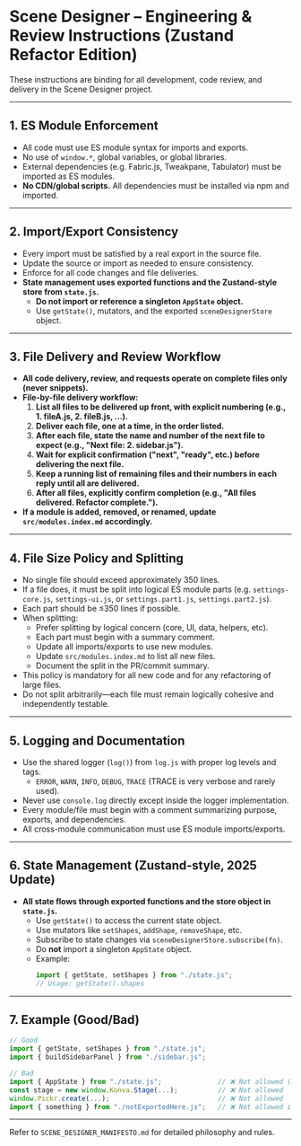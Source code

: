 # Scene Designer – Engineering & Review Instructions (Zustand Refactor Edition)

These instructions are binding for all development, code review, and delivery in the Scene Designer project.

---

## 1. **ES Module Enforcement**

- All code must use ES module syntax for imports and exports.
- No use of `window.*`, global variables, or global libraries.
- External dependencies (e.g. Fabric.js, Tweakpane, Tabulator) must be imported as ES modules.
- **No CDN/global scripts.** All dependencies must be installed via npm and imported.

---

## 2. **Import/Export Consistency**

- Every import must be satisfied by a real export in the source file.
- Update the source or import as needed to ensure consistency.
- Enforce for all code changes and file deliveries.
- **State management uses exported functions and the Zustand-style store from `state.js`.**
    - **Do not import or reference a singleton `AppState` object.**
    - Use `getState()`, mutators, and the exported `sceneDesignerStore` object.

---

## 3. **File Delivery and Review Workflow**

- **All code delivery, review, and requests operate on complete files only (never snippets).**
- **File-by-file delivery workflow:**
    1. **List all files to be delivered up front, with explicit numbering (e.g., 1. fileA.js, 2. fileB.js, ...).**
    2. **Deliver each file, one at a time, in the order listed.**
    3. **After each file, state the name and number of the next file to expect (e.g., "Next file: 2. sidebar.js").**
    4. **Wait for explicit confirmation ("next", "ready", etc.) before delivering the next file.**
    5. **Keep a running list of remaining files and their numbers in each reply until all are delivered.**
    6. **After all files, explicitly confirm completion (e.g., "All files delivered. Refactor complete.").**
- **If a module is added, removed, or renamed, update `src/modules.index.md` accordingly.**

---

## 4. **File Size Policy and Splitting**

- No single file should exceed approximately 350 lines.
- If a file does, it must be split into logical ES module parts (e.g. `settings-core.js`, `settings-ui.js`, or `settings.part1.js`, `settings.part2.js`).
- Each part should be ≤350 lines if possible.
- When splitting:
    - Prefer splitting by logical concern (core, UI, data, helpers, etc).
    - Each part must begin with a summary comment.
    - Update all imports/exports to use new modules.
    - Update `src/modules.index.md` to list all new files.
    - Document the split in the PR/commit summary.
- This policy is mandatory for all new code and for any refactoring of large files.
- Do not split arbitrarily—each file must remain logically cohesive and independently testable.

---

## 5. **Logging and Documentation**

- Use the shared logger (`log()`) from `log.js` with proper log levels and tags.
    - `ERROR`, `WARN`, `INFO`, `DEBUG`, `TRACE` (TRACE is very verbose and rarely used).
- Never use `console.log` directly except inside the logger implementation.
- Every module/file must begin with a comment summarizing purpose, exports, and dependencies.
- All cross-module communication must use ES module imports/exports.

---

## 6. **State Management (Zustand-style, 2025 Update)**

- **All state flows through exported functions and the store object in `state.js`.**
    - Use `getState()` to access the current state object.
    - Use mutators like `setShapes`, `addShape`, `removeShape`, etc.
    - Subscribe to state changes via `sceneDesignerStore.subscribe(fn)`.
    - Do **not** import a singleton `AppState` object.
    - Example:
        ```js
        import { getState, setShapes } from "./state.js";
        // Usage: getState().shapes
        ```

---

## 7. **Example (Good/Bad)**

```js
// Good
import { getState, setShapes } from "./state.js";
import { buildSidebarPanel } from "./sidebar.js";

// Bad
import { AppState } from "./state.js";              // ❌ Not allowed (no AppState export)
const stage = new window.Konva.Stage(...);          // ❌ Not allowed
window.Pickr.create(...);                           // ❌ Not allowed
import { something } from "./notExportedHere.js";   // ❌ Not allowed if not actually exported
```

---

Refer to `SCENE_DESIGNER_MANIFESTO.md` for detailed philosophy and rules.

